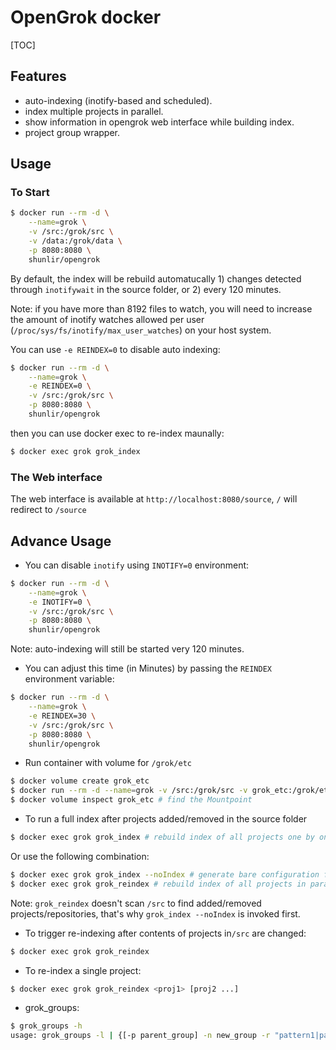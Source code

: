 # OpenGrok docker

[TOC]

## Features

- auto-indexing (inotify-based and scheduled).
- index multiple projects in parallel.
- show information in opengrok web interface while building index.
- project group wrapper.

## Usage

### To Start

```sh
$ docker run --rm -d \
    --name=grok \
    -v /src:/grok/src \
    -v /data:/grok/data \
    -p 8080:8080 \
    shunlir/opengrok
```

By default, the index will be rebuild automatucally 1) changes detected through `inotifywait` in the source folder, or 2) every 120 minutes.

Note:  if you have more than 8192 files to watch, you will need to increase the amount of inotify watches allowed per user (`/proc/sys/fs/inotify/max_user_watches`) on your host system.

You can use `-e REINDEX=0` to disable auto indexing:

```sh
$ docker run --rm -d \
    --name=grok \
    -e REINDEX=0 \
    -v /src:/grok/src \
    -p 8080:8080 \
    shunlir/opengrok
```

then you can use docker exec to re-index maunally:

```sh
$ docker exec grok grok_index
```

### The Web interface

The web interface is available at `http://localhost:8080/source`, `/` will redirect to `/source`

## Advance Usage

- You can disable `inotify` using `INOTIFY=0` environment:

```sh
$ docker run --rm -d \
    --name=grok \
    -e INOTIFY=0 \
    -v /src:/grok/src \
    -p 8080:8080 \
    shunlir/opengrok
```

Note: auto-indexing will still be started very 120 minutes.

- You can adjust this time (in Minutes) by passing the `REINDEX `environment variable:

```sh
$ docker run --rm -d \
    --name=grok \
    -e REINDEX=30 \
    -v /src:/grok/src \
    -p 8080:8080 \
    shunlir/opengrok
```

- Run container with volume for `/grok/etc`

```sh
$ docker volume create grok_etc
$ docker run --rm -d --name=grok -v /src:/grok/src -v grok_etc:/grok/etc -p 8080:8080 shunlir/opengrok
$ docker volume inspect grok_etc # find the Mountpoint
```

- To run a full index after projects added/removed in the source folder

```sh
$ docker exec grok grok_index # rebuild index of all projects one by one
```

Or use the following combination:

```sh
$ docker exec grok grok_index --noIndex # generate bare configuration for web interface
$ docker exec grok grok_reindex # rebuild index of all projects in parallel
```

Note: `grok_reindex` doesn't scan `/src` to find added/removed projects/repositories, that's why `grok_index --noIndex` is invoked first.

- To trigger re-indexing after contents of projects in`/src` are changed:

```sh
$ docker exec grok grok_reindex
```

- To re-index a single project:

```sh
$ docker exec grok grok_reindex <proj1> [proj2 ...]
```

- grok_groups:

```sh
$ grok_groups -h
usage: grok_groups -l | {[-p parent_group] -n new_group -r "pattern1|pattern2|..."}
```



